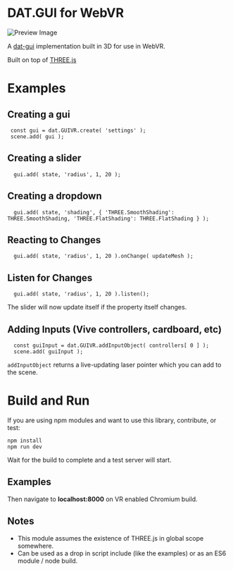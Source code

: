 # DAT.GUI for WebVR

![Preview Image](http://i.imgur.com/m11uGmN.png)

A [dat-gui](https://workshop.chromeexperiments.com/examples/gui/#1--Basic-Usage) implementation built in 3D for use in WebVR.

Built on top of [THREE.js](http://threejs.org/)

# Examples

## Creating a gui ##    

     const gui = dat.GUIVR.create( 'settings' );
     scene.add( gui );

## Creating a slider ##    

      gui.add( state, 'radius', 1, 20 );

## Creating a dropdown ##    

      gui.add( state, 'shading', { 'THREE.SmoothShading': THREE.SmoothShading, 'THREE.FlatShading': THREE.FlatShading } );

## Reacting to Changes ##    

      gui.add( state, 'radius', 1, 20 ).onChange( updateMesh );

## Listen for Changes ##    

      gui.add( state, 'radius', 1, 20 ).listen();

The slider will now update itself if the property itself changes.   

## Adding Inputs (Vive controllers, cardboard, etc) ##

      const guiInput = dat.GUIVR.addInputObject( controllers[ 0 ] );
      scene.add( guiInput );
      
`addInputObject` returns a live-updating laser pointer which you can add to the scene.
    


# Build and Run 
If you are using npm modules and want to use this library, contribute, or test:

    npm install
    npm run dev

Wait for the build to complete and a test server will start.

## Examples ##
Then navigate to **localhost:8000** on VR enabled Chromium build.



## Notes ##
* This module assumes the existence of THREE.js in global scope somewhere.
* Can be used as a drop in script include (like the examples) or as an  ES6 module / node build.




